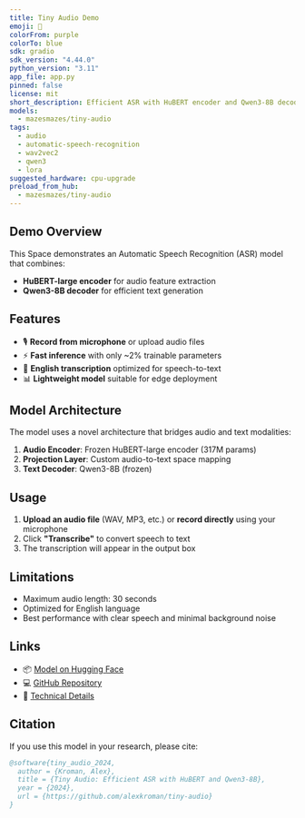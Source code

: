 ```yaml
---
title: Tiny Audio Demo
emoji: 🎤
colorFrom: purple
colorTo: blue
sdk: gradio
sdk_version: "4.44.0"
python_version: "3.11"
app_file: app.py
pinned: false
license: mit
short_description: Efficient ASR with HuBERT encoder and Qwen3-8B decoder
models:
  - mazesmazes/tiny-audio
tags:
  - audio
  - automatic-speech-recognition
  - wav2vec2
  - qwen3
  - lora
suggested_hardware: cpu-upgrade
preload_from_hub:
  - mazesmazes/tiny-audio
---
```


## Demo Overview

This Space demonstrates an Automatic Speech Recognition (ASR) model that combines:

- **HuBERT-large encoder** for audio feature extraction
- **Qwen3-8B decoder** for efficient text generation

## Features

- 🎙️ **Record from microphone** or upload audio files
- ⚡ **Fast inference** with only ~2% trainable parameters
- 🎯 **English transcription** optimized for speech-to-text
- 📊 **Lightweight model** suitable for edge deployment

## Model Architecture

The model uses a novel architecture that bridges audio and text modalities:

1. **Audio Encoder**: Frozen HuBERT-large encoder (317M params)
2. **Projection Layer**: Custom audio-to-text space mapping
3. **Text Decoder**: Qwen3-8B (frozen)

## Usage

1. **Upload an audio file** (WAV, MP3, etc.) or **record directly** using your microphone
2. Click **"Transcribe"** to convert speech to text
3. The transcription will appear in the output box

## Limitations

- Maximum audio length: 30 seconds
- Optimized for English language
- Best performance with clear speech and minimal background noise

## Links

- 📦 [Model on Hugging Face](https://huggingface.co/mazesmazes/tiny-audio)
- 💻 [GitHub Repository](https://github.com/alexkroman/tiny-audio)
- 📄 [Technical Details](https://github.com/alexkroman/tiny-audio/blob/main/MODEL_CARD.md)

## Citation

If you use this model in your research, please cite:

```bibtex
@software{tiny_audio_2024,
  author = {Kroman, Alex},
  title = {Tiny Audio: Efficient ASR with HuBERT and Qwen3-8B},
  year = {2024},
  url = {https://github.com/alexkroman/tiny-audio}
}
```
